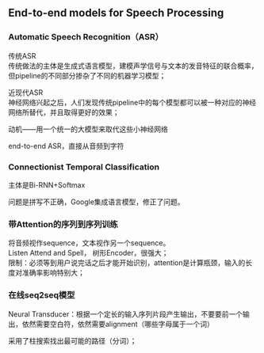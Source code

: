 ## End-to-end models for Speech Processing

### Automatic Speech Recognition（ASR）

传统ASR  
传统做法的主体是生成式语言模型，建模声学信号与文本的发音特征的联合概率，但pipeline的不同部分掺杂了不同的机器学习模型；

近现代ASR  
神经网络兴起之后，人们发现传统pipeline中的每个模型都可以被一种对应的神经网络所替代，并且取得更好的效果；

动机——用一个统一的大模型来取代这些小神经网络

end-to-end ASR，直接从音频到字符

### Connectionist Temporal Classification

主体是Bi-RNN+Softmax

问题是拼写不正确，Google集成语言模型，修正了问题。

### 带Attention的序列到序列训练

将音频视作sequence，文本视作另一个sequence。  
Listen Attend and Spell， 树形Encoder，很强大；  
限制：必须等到用户说完话之后才能开始识别，attention是计算瓶颈，输入的长度对准确率影响特别大； 

### 在线seq2seq模型

Neural Transducer：根据一个定长的输入序列片段产生输出，不要要前一个输出，依然需要空白符，依然需要alignment（哪些字母属于一个词）

采用了柱搜索找出最可能的路径（分词）；





